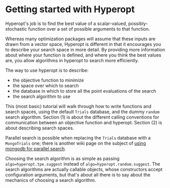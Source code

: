 # Getting started with Hyperopt

Hyperopt's job is to find the best value of a scalar-valued, possibly-stochastic function over a set of possible arguments to that function.

Whereas many optimization packages will assume that these inputs are drawn from a vector space,
Hyperopt is different in that it encourages you to describe your search space in more detail.
By providing more information about where your function is defined, and where you think the best values are, you allow algorithms in hyperopt to search more efficiently.

The way to use hyperopt is to describe:

* the objective function to minimize
* the space over which to search
* the database in which to store all the point evaluations of the search
* the search algorithm to use

This (most basic) tutorial will walk through how to write functions and search spaces,
using the default `Trials` database, and the dummy `random` search algorithm.
Section (1) is about the different calling conventions for communication between an objective function and hyperopt.
Section (2) is about describing search spaces.

Parallel search is possible when replacing the `Trials` database with
a `MongoTrials` one;
there is another wiki page on the subject of [using mongodb for parallel search](Parallelizing-Evaluations-During-Search-via-MongoDB).

Choosing the search algorithm is as simple as passing `algo=hyperopt.tpe.suggest` instead of `algo=hyperopt.random.suggest`.
The search algorithms are actually callable objects, whose constructors
accept configuration arguments, but that's about all there is to say about the
mechanics of choosing a search algorithm.
